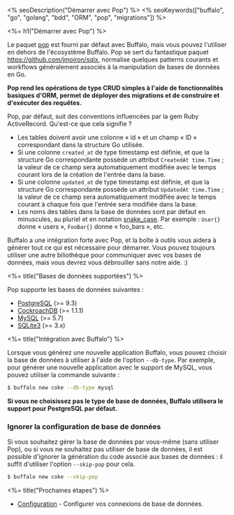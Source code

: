 <% seoDescription("Démarrer avec Pop") %>
<% seoKeywords(["buffalo", "go", "golang", "bdd", "ORM", "pop", "migrations"]) %>

<%= h1("Démarrer avec Pop") %>

Le paquet [pop](https://godoc.org/github.com/gobuffalo/pop) est fourni par défaut avec Buffalo, mais vous pouvez l'utiliser en dehors de l'écosystème Buffalo. Pop se sert du fantastique paquet https://github.com/jmoiron/sqlx, normalise quelques patterns courants et workflows généralement associés à la manipulation de bases de données en Go.

**Pop rend les opérations de type CRUD simples à l'aide de fonctionnalités basiques d'ORM, permet de déployer des migrations et de construire et d'exécuter des requêtes.**

Pop, par défaut, suit des conventions influencées par la gem Ruby ActiveRecord. Qu'est-ce que cela signifie ?

* Les tables doivent avoir une colonne « id » et un champ « ID » correspondant dans la structure Go utilisée.
* Si une colonne `created_at` de type timestamp est définie, et que la structure Go correspondante possède un attribut `CreatedAt time.Time` ; la valeur de ce champ sera automatiquement modifiée avec le temps courant lors de la création de l'entrée dans la base.
* Si une colonne `updated_at` de type timestamp est définie, et que la structure Go correspondante possède un attribut `UpdatedAt time.Time` ; la valeur de ce champ sera automatiquement modifiée avec le temps courant à chaque fois que l'entrée sera modifiée dans la base.
* Les noms des tables dans la base de données sont par défaut en minuscules, au pluriel et en notation [snake_case](https://fr.wikipedia.org/wiki/Snake_case). Par exemple : `User{}` donne « users », `FooBar{}` donne « foo_bars », etc.

Buffalo a une intégration forte avec Pop, et la boîte à outils vous aidera à générer tout ce qui est nécessaire pour démarrer. Vous pouvez toujours utiliser une autre biliothèque pour communiquer avec vos bases de données, mais vous devrez vous débrouiller sans notre aide. :)

<%= title("Bases de données supportées") %>

Pop supporte les bases de données suivantes :
* [PostgreSQL](https://www.postgresql.org/) (>= 9.3)
* [CockroachDB](https://www.cockroachlabs.com/) (>= 1.1.1)
* [MySQL](https://www.mysql.com/) (>= 5.7)
* [SQLite3](https://sqlite.org/) (>= 3.x)

<%= title("Intégration avec Buffalo") %>

Lorsque vous générez une nouvelle application Buffalo, vous pouvez choisir la base de données à utiliser à l'aide de l'option `--db-type`. Par exemple, pour générer une nouvelle application avec le support de MySQL, vous pouvez utiliser la commande suivante :

```bash
$ buffalo new coke --db-type mysql
```

**Si vous ne choisissez pas le type de base de données, Buffalo utilisera le support pour PostgreSQL par défaut.**

### Ignorer la configuration de base de données

Si vous souhaitez gérer la base de données par vous-même (sans utiliser Pop), ou si vous ne souhaitez pas utiliser de base de données, il est possible d'ignorer la génération du code associé aux bases de données : il suffit d'utiliser l'option `--skip-pop` pour cela.

```bash
$ buffalo new coke --skip-pop
```

<%= title("Prochaines étapes") %>

* [Configuration](/fr/docs/db/configuration) - Configurer vos connexions de base de données.
